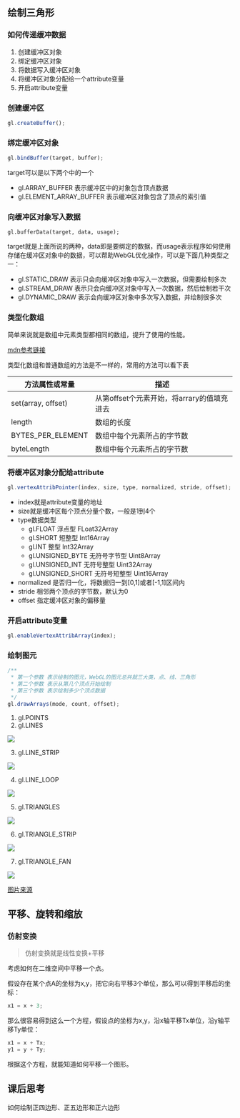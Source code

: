 ## 绘制三角形

### 如何传递缓冲数据

1. 创建缓冲区对象
2. 绑定缓冲区对象
3. 将数据写入缓冲区对象
4. 将缓冲区对象分配给一个attribute变量
5. 开启attribute变量

### 创建缓冲区

```js
gl.createBuffer();
```

### 绑定缓冲区对象

```js
gl.bindBuffer(target, buffer);
```
target可以是以下两个中的一个
- gl.ARRAY_BUFFER 表示缓冲区中的对象包含顶点数据
- gl.ELEMENT_ARRAY_BUFFER 表示缓冲区对象包含了顶点的索引值

### 向缓冲区对象写入数据

```gl
gl.bufferData(target, data, usage);
```

target就是上面所说的两种，data即是要绑定的数据，而usage表示程序如何使用存储在缓冲区对象中的数据，可以帮助WebGL优化操作，可以是下面几种类型之一：

- gl.STATIC_DRAW 表示只会向缓冲区对象中写入一次数据，但需要绘制多次
- gl.STREAM_DRAW 表示只会向缓冲区对象中写入一次数据，然后绘制若干次
- gl.DYNAMIC_DRAW 表示会向缓冲区对象中多次写入数据，并绘制很多次

### 类型化数组

简单来说就是数组中元素类型都相同的数组，提升了使用的性能。

[mdn参考链接](https://developer.mozilla.org/zh-CN/docs/Web/JavaScript/Typed_arrays)

类型化数组和普通数组的方法是不一样的，常用的方法可以看下表

方法属性或常量|描述|
|-|-|
|set(array, offset)|从第offset个元素开始，将arrary的值填充进去|
|length|数组的长度|
|BYTES_PER_ELEMENT|数组中每个元素所占的字节数|
|byteLength|数组中每个元素所占的字节数|总共使用的字节数

### 将缓冲区对象分配给attribute

```js
gl.vertexAttribPointer(index, size, type, normalized, stride, offset);
```

- index就是attribute变量的地址
- size就是缓冲区每个顶点分量个数，一般是1到4个
- type数据类型
  - gl.FLOAT 浮点型 FLoat32Array
  - gl.SHORT 短整型 Int16Array
  - gl.INT 整型 Int32Array
  - gl.UNSIGNED_BYTE 无符号字节型 Uint8Array
  - gl.UNSIGNED_INT 无符号整型 Uint32Array
  - gl.UNSIGNED_SHORT 无符号短整型  Uint16Array
- normalized 是否归一化，将数据归一到[0,1]或者[-1,1]区间内
- stride 相邻两个顶点的字节数，默认为0
- offset 指定缓冲区对象的偏移量

### 开启attribute变量

```js
gl.enableVertexAttribArray(index);
```

### 绘制图元

```js
/**
 * 第一个参数 表示绘制的图元，WebGL的图元总共就三大类，点、线、三角形
 * 第二个参数 表示从第几个顶点开始绘制
 * 第三个参数 表示绘制多少个顶点数据 
 */
gl.drawArrays(mode, count, offset);
```

1. gl.POINTS
2. gl.LINES

![](../assets/gl-lines.svg)

3. gl.LINE_STRIP

![](../assets/gl-line-strip.svg)

4. gl.LINE_LOOP

![](../assets/gl-line-loop.svg)

5. gl.TRIANGLES

![](../assets/gl-triangles.svg)

6. gl.TRIANGLE_STRIP

![](../assets/gl-triangle-strip.svg)

7. gl.TRIANGLE_FAN

![](../assets/gl-triangle-fan.svg)

[图片来源](https://webglfundamentals.org/webgl/lessons/zh_cn/webgl-points-lines-triangles.html)

## 平移、旋转和缩放

### 仿射变换

> 仿射变换就是线性变换+平移

考虑如何在二维空间中平移一个点。

假设存在某个点A的坐标为x,y，把它向右平移3个单位，那么可以得到平移后的坐标：

```js
x1 = x + 3;
```

那么很容易得到这么一个方程，假设点的坐标为x,y，沿x轴平移Tx单位，沿y轴平移Ty单位：

```js
x1 = x + Tx;
y1 = y + Ty;
```

根据这个方程，就能知道如何平移一个图形。

## 课后思考

如何绘制正四边形、正五边形和正六边形
